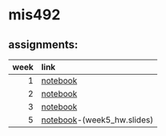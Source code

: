 # mis492
## assignments:

|  week  |      link                   |
|-------:|:----------------------------|
|   1    |[notebook](assignment1.ipynb)|
|   2    |[notebook](assignment2.ipynb)|
|   3    |[notebook](assignment3.ipynb)|
|   5    |[notebook](week5_hw.ipynb)-(week5_hw.slides)|